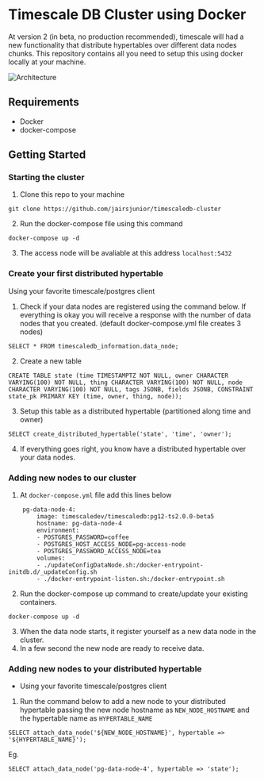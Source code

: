 # Timescale DB Cluster using Docker

At version 2 (in beta, no production recommended), timescale will had a new functionality that distribute hypertables over different data nodes chunks. This repository contains all you need to setup this using docker locally at your machine.

![Architecture](https://user-images.githubusercontent.com/31451796/90265283-baaa4300-de28-11ea-8f12-23f04b78070f.png)

## Requirements

- Docker
- docker-compose

## Getting Started

### Starting the cluster

1. Clone this repo to your machine
```
git clone https://github.com/jairsjunior/timescaledb-cluster
```
2. Run the docker-compose file using this command
```
docker-compose up -d
```
3. The access node will be avaliable at this address `localhost:5432`

### Create your first distributed hypertable

Using your favorite timescale/postgres client

1. Check if your data nodes are registered using the command below. If everything is okay you will receive a response with the number of data nodes that you created. (default docker-compose.yml file creates 3 nodes)
```
SELECT * FROM timescaledb_information.data_node;
```
2. Create a new table
```
CREATE TABLE state (time TIMESTAMPTZ NOT NULL, owner CHARACTER VARYING(100) NOT NULL, thing CHARACTER VARYING(100) NOT NULL, node CHARACTER VARYING(100) NOT NULL, tags JSONB, fields JSONB, CONSTRAINT state_pk PRIMARY KEY (time, owner, thing, node));
```
3. Setup this table as a distributed hypertable (partitioned along time and owner)
```
SELECT create_distributed_hypertable('state', 'time', 'owner');
```
4. If everything goes right, you know have a distributed hypertable over your data nodes.

### Adding new nodes to our cluster

1. At `docker-compose.yml` file add this lines below
```
    pg-data-node-4:
        image: timescaledev/timescaledb:pg12-ts2.0.0-beta5
        hostname: pg-data-node-4
        environment:
        - POSTGRES_PASSWORD=coffee
        - POSTGRES_HOST_ACCESS_NODE=pg-access-node
        - POSTGRES_PASSWORD_ACCESS_NODE=tea
        volumes:
        - ./updateConfigDataNode.sh:/docker-entrypoint-initdb.d/_updateConfig.sh
        - ./docker-entrypoint-listen.sh:/docker-entrypoint.sh
```
2. Run the docker-compose up command to create/update your existing containers.
```
docker-compose up -d
```
3. When the data node starts, it register yourself as a new data node in the cluster.
4. In a few second the new node are ready to receive data.

### Adding new nodes to your distributed hypertable

- Using your favorite timescale/postgres client

1. Run the command below to add a new node to your distributed hypertable passing the new node hostname as `NEW_NODE_HOSTNAME` and the hypertable name as `HYPERTABLE_NAME`
```
SELECT attach_data_node('${NEW_NODE_HOSTNAME}', hypertable => '${HYPERTABLE_NAME}');
```
Eg.
```
SELECT attach_data_node('pg-data-node-4', hypertable => 'state');
```
